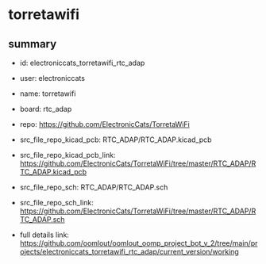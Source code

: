 # torretawifi
 
## summary 
* id: electroniccats_torretawifi_rtc_adap
* user: electroniccats
* name: torretawifi
* board: rtc_adap
* repo: https://github.com/ElectronicCats/TorretaWiFi
* src_file_repo_kicad_pcb: RTC_ADAP/RTC_ADAP.kicad_pcb
* src_file_repo_kicad_pcb_link: https://github.com/ElectronicCats/TorretaWiFi/tree/master/RTC_ADAP/RTC_ADAP.kicad_pcb


* src_file_repo_sch: RTC_ADAP/RTC_ADAP.sch
* src_file_repo_sch_link: https://github.com/ElectronicCats/TorretaWiFi/tree/master/RTC_ADAP/RTC_ADAP.sch
* full details link: https://github.com/oomlout/oomlout_oomp_project_bot_v_2/tree/main/projects/electroniccats_torretawifi_rtc_adap/current_version/working  







